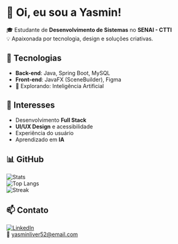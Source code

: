 # 👋 Oi, eu sou a Yasmin!

🎓 Estudante de **Desenvolvimento de Sistemas** no **SENAI - CTTI**  
💡 Apaixonada por tecnologia, design e soluções criativas.

## 🚀 Tecnologias

- **Back-end**: Java, Spring Boot, MySQL  
- **Front-end**: JavaFX (SceneBuilder), Figma  
- 💭 Explorando: Inteligência Artificial

## 🎯 Interesses

- Desenvolvimento **Full Stack**  
- **UI/UX Design** e acessibilidade  
- Experiência do usuário  
- Aprendizado em **IA**

## 📊 GitHub

![Stats](https://github-readme-stats.vercel.app/api?username=yasminmartimiano&show_icons=true&theme=radical&hide_title=true)  
![Top Langs](https://github-readme-stats.vercel.app/api/top-langs/?username=yasminmartimiano&layout=compact&theme=radical)  
![Streak](https://streak-stats.demolab.com/?user=yasminmartimiano&theme=radical)

## 📫 Contato

[![LinkedIn](https://img.shields.io/badge/-LinkedIn-blue?style=flat-square&logo=linkedin&logoColor=white)](https://www.linkedin.com/in/yasmin-martimiano-a82b6324b)  
📧 yasminliver52@email.com
